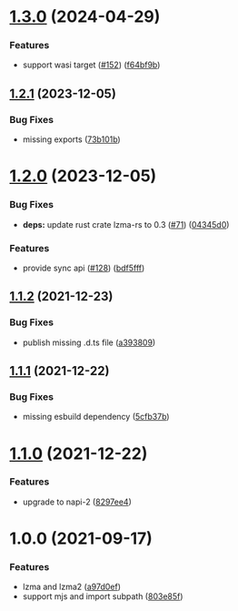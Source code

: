 # [1.3.0](https://github.com/Brooooooklyn/lzma/compare/v1.2.1...v1.3.0) (2024-04-29)


### Features

* support wasi target ([#152](https://github.com/Brooooooklyn/lzma/issues/152)) ([f64bf9b](https://github.com/Brooooooklyn/lzma/commit/f64bf9bf46c0ea8079e8cd6818cf11082d01bdf4))



## [1.2.1](https://github.com/Brooooooklyn/lzma/compare/v1.2.0...v1.2.1) (2023-12-05)

### Bug Fixes

- missing exports ([73b101b](https://github.com/Brooooooklyn/lzma/commit/73b101b2c49d45a4dd0c255c33287f2b952d13db))

# [1.2.0](https://github.com/Brooooooklyn/lzma/compare/v1.1.2...v1.2.0) (2023-12-05)

### Bug Fixes

- **deps:** update rust crate lzma-rs to 0.3 ([#71](https://github.com/Brooooooklyn/lzma/issues/71)) ([04345d0](https://github.com/Brooooooklyn/lzma/commit/04345d08f215a41784cd13008f910e4219e53a8f))

### Features

- provide sync api ([#128](https://github.com/Brooooooklyn/lzma/issues/128)) ([bdf5fff](https://github.com/Brooooooklyn/lzma/commit/bdf5fffb1a80fcd0a225279b7f7f16227d549528))

## [1.1.2](https://github.com/Brooooooklyn/lzma/compare/v1.1.1...v1.1.2) (2021-12-23)

### Bug Fixes

- publish missing .d.ts file ([a393809](https://github.com/Brooooooklyn/lzma/commit/a393809d38dd4f4d721811109ca48fea9f58ab18))

## [1.1.1](https://github.com/Brooooooklyn/lzma/compare/v1.1.0...v1.1.1) (2021-12-22)

### Bug Fixes

- missing esbuild dependency ([5cfb37b](https://github.com/Brooooooklyn/lzma/commit/5cfb37b41d65528a36f701ce4aa7ba8a089be52f))

# [1.1.0](https://github.com/Brooooooklyn/lzma/compare/v1.0.0...v1.1.0) (2021-12-22)

### Features

- upgrade to napi-2 ([8297ee4](https://github.com/Brooooooklyn/lzma/commit/8297ee4f6a8c5693396dcbd9066db59b42d5e942))

# 1.0.0 (2021-09-17)

### Features

- lzma and lzma2 ([a97d0ef](https://github.com/Brooooooklyn/lzma/commit/a97d0ef74ead7eececaad17e5201d50e11c3e662))
- support mjs and import subpath ([803e85f](https://github.com/Brooooooklyn/lzma/commit/803e85f5671f2dec3c57a0e574de62a75e64e08c))
